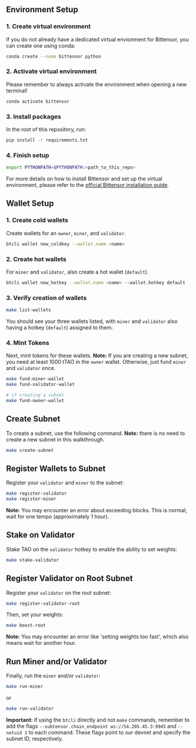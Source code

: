 ## Environment Setup

### 1. Create virtual environment

If you do not already have a dedicated virtual envionment for Bittensor, you can create one using conda:

```bash
conda create --name bittensor python
```

### 2. Activate virtual environment

Please remember to always activate the environment when opening a new terminal!

```bash
conda activate bittensor
```

### 3. Install packages

In the root of this repository, run:

```bash
pip install -r requirements.txt
```

### 4. Finish setup

```bash
export PYTHONPATH=$PYTHONPATH:<path_to_this_repo>
```

For more details on how to install Bittensor and set up the virtual environment, please refer to the [official Bittensor installation guide](https://github.com/opentensor/bittensor#install).

## Wallet Setup

### 1. Create cold wallets

Create wallets for an `owner`, `miner`, and `validator`.

```bash
btcli wallet new_coldkey --wallet.name <name>
```

### 2. Create hot wallets

For `miner` and `validator`, also create a hot wallet (`default`).

```bash
btcli wallet new_hotkey --wallet.name <name> --wallet.hotkey default
```

### 3. Verify creation of wallets

```bash
make list-wallets
```

You should see your three wallets listed, with `miner` and `validator` also having a hotkey (`default`) assigned to them.

### 4. Mint Tokens

Next, mint tokens for these wallets. **Note:** If you are creating a new subnet, you need at least 1000 tTAO in the `owner` wallet. Otherwise, just fund `miner` and `validator` once.

```bash
make fund-miner-wallet
make fund-validator-wallet

# if creating a subnet
make fund-owner-wallet
```

## Create Subnet

To create a subnet, use the following command. **Note:** there is no need to create a new subnet in this walkthrough.

```bash
make create-subnet
```

## Register Wallets to Subnet

Register your `validator` and `miner` to the subnet:

```bash
make register-validator
make register-miner
```

**Note:** You may encounter an error about exceeding blocks. This is normal; wait for one tempo (approximately 1 hour).

## Stake on Validator

Stake TAO on the `validator` hotkey to enable the ability to set weights:

```bash
make stake-validator
```

## Register Validator on Root Subnet

Register your `validator` on the root subnet:

```bash
make register-validator-root
```

Then, set your weights:

```bash
make boost-root
```

**Note:** You may encounter an error like 'setting weights too fast', which also means wait for another hour.

## Run Miner and/or Validator

Finally, run the `miner` and/or `validator`:

```bash
make run-miner
```

or

```bash
make run-validator
```

**Important:** If using the `btcli` directly and not `make` commands, remember to add the flags `--subtensor.chain_endpoint ws://54.205.45.3:9945` and `--netuid 1` to each command. These flags point to our devnet and specify the subnet ID, respectively.
